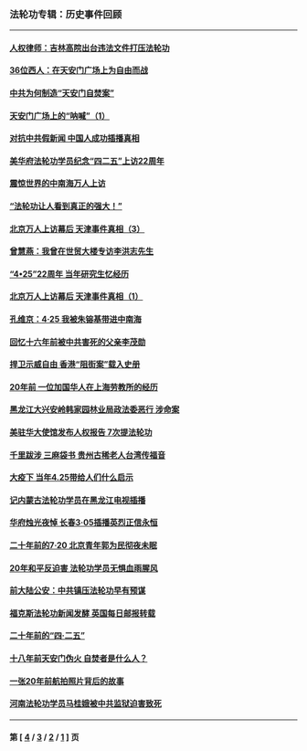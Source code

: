 ### 法轮功专辑：历史事件回顾
---
#### [人权律师：吉林高院出台违法文件打压法轮功](../../pages/nf5793/n13825665.md?10130430) 
#### [36位西人：在天安门广场上为自由而战](../../pages/nf5793/n13390029.md?10130430) 
#### [中共为何制造“天安门自焚案”](../../pages/nf5793/n13183270.md?10130430) 
#### [天安门广场上的“呐喊”（1）](../../pages/nf5793/n13105277.md?10130430) 
#### [对抗中共假新闻 中国人成功插播真相](../../pages/nf5793/n12910618.md?10130430) 
#### [美华府法轮功学员纪念“四二五”上访22周年](../../pages/nf5793/n12904445.md?10130430) 
#### [震惊世界的中南海万人上访](../../pages/nf5793/n12903976.md?10130430) 
#### [“法轮功让人看到真正的强大！”](../../pages/nf5793/n12903195.md?10130430) 
#### [北京万人上访幕后 天津事件真相（3）](../../pages/nf5793/n12902807.md?10130430) 
#### [曾慧燕：我曾在世贸大楼专访李洪志先生](../../pages/nf5793/n12898729.md?10130430) 
#### [“4•25”22周年 当年研究生忆经历](../../pages/nf5793/n12894152.md?10130430) 
#### [北京万人上访幕后 天津事件真相（1）](../../pages/nf5793/n12885174.md?10130430) 
#### [孔维京：4·25 我被朱镕基带进中南海](../../pages/nf5793/n12864987.md?10130430) 
#### [回忆十六年前被中共害死的父亲李茂勋](../../pages/nf5793/n12880270.md?10130430) 
#### [捍卫示威自由 香港“阻街案”载入史册](../../pages/nf5793/n12811245.md?10130430) 
#### [20年前 一位加国华人在上海劳教所的经历](../../pages/nf5793/n12707932.md?10130430) 
#### [黑龙江大兴安岭韩家园林业局政法委恶行 涉命案](../../pages/nf5793/n12622815.md?10130430) 
#### [美驻华大使馆发布人权报告 7次提法轮功](../../pages/nf5793/n12520541.md?10130430) 
#### [千里跋涉 三麻袋书 贵州古稀老人台湾传福音](../../pages/nf5793/n12198750.md?10130430) 
#### [大疫下 当年4.25带给人们什么启示](../../pages/nf5793/n12058565.md?10130430) 
#### [记内蒙古法轮功学员在黑龙江电视插播](../../pages/nf5793/n11699194.md?10130430) 
#### [华府烛光夜悼 长春3·05插播英烈正信永恒](../../pages/nf5793/n11397432.md?10130430) 
#### [二十年前的7·20 北京青年郭为民彻夜未眠](../../pages/nf5793/n11354195.md?10130430) 
#### [20年和平反迫害 法轮功学员无惧血雨腥风](../../pages/nf5793/n11348279.md?10130430) 
#### [前大陆公安：中共镇压法轮功早有预谋](../../pages/nf5793/n11352168.md?10130430) 
#### [福克斯法轮功新闻发酵  英国每日邮报转载](../../pages/nf5793/n11285952.md?10130430) 
#### [二十年前的“四·二五”](../../pages/nf5793/n11207639.md?10130430) 
#### [十八年前天安门伪火 自焚者是什么人？](../../pages/nf5793/n10996556.md?10130430) 
#### [一张20年前航拍照片背后的故事](../../pages/nf5793/n10693797.md?10130430) 
#### [河南法轮功学员马桂娥被中共监狱迫害致死](../../pages/nf5793/n10684974.md?10130430) 

---
#### 第 [ [4](./4.md?10130430) / [3](./3.md?10130430) / [2](./2.md?10130430) / [1](./1.md?10130430) ] 页
